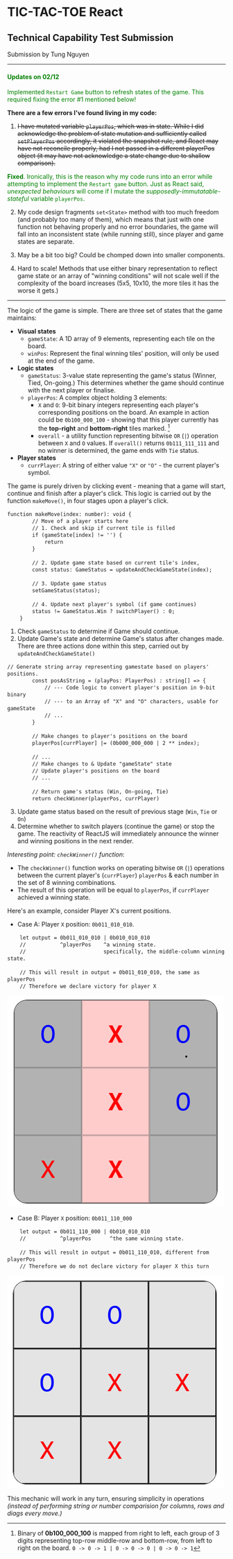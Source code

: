 # TIC-TAC-TOE React
## Technical Capability Test Submission

Submission by Tung Nguyen

---
#### <span style="color: green">Updates on 02/12</span>

<span style="color: green">Implemented `Restart Game` button to refresh states of the game. This required fixing the error #1 mentioned below!</span>

**There are a few errors I've found living in my code:**

1. ~~I have mutated variable `playerPos`, which was in state. While I did acknowledge the problem of state mutation and sufficiently called `setPlayerPos` accordingly, it violated the snapshot rule, and React may have not reconcile properly, had I not passed in a different playerPos object (it may have not acknowledge a state change due to shallow comparison).~~

<span style="color: green">**Fixed**. Ironically, this is the reason why my code runs into an error while attempting to implement the `Restart game` button. Just as React said, *unexpected behaviours* will come if I mutate the *supposedly-immutatable-stateful* variable `playerPos`.</span>

2. My code design fragments `set<State>` method with too much freedom (and probably too many of them), which means that just with one function not behaving properly and no error boundaries, the game will fall into an inconsistent state (while running still), since player and game states are separate.

3. May be a bit too big? Could be chomped down into smaller components.

4. Hard to scale! Methods that use either binary representation to reflect game state or an array of "winning conditions" will not scale well if the complexity of the board increases (5x5, 10x10, the more tiles it has the worse it gets.)
--- 

The logic of the game is simple. There are three set of states that the game maintains:

- **Visual states**
    - `gameState`: A 1D array of 9 elements, representing each tile on the board.
    - `winPos`: Represent the final winning tiles' position, will only be used at the end of the game.
- **Logic states** 
    - `gameStatus`: 3-value state representing the game's status (Winner, Tied, On-going.) This determines whether the game should continue with the next player or finalise.
    - `playerPos`: A complex object holding 3 elements:
        - `X` and `O`: 9-bit binary integers representing each player's corresponding positions on the board. An example in action could be `0b100_000_100` - showing that this player currently has the **top-right** and **bottom-right** tiles marked. [^1]
        - `overall` - a utility function representing bitwise `OR` (`|`) operation between `X` and `O` values. If `overall()` returns `0b111_111_111` and no winner is determined, the game ends with `Tie` status.
- **Player states** 
    - `currPlayer`: A string of either value `"X"` or `"O"` -  the current player's symbol.

The game is purely driven by clicking event - meaning that a game will start, continue and finish after a player's click. This logic is carried out by the function `makeMove()`, in four stages upon a player's click.

```tsx
function makeMove(index: number): void {
        // Move of a player starts here
        // 1. Check and skip if current tile is filled
        if (gameState[index] != '') {
            return
        }
        
        // 2. Update game state based on current tile's index,  
        const status: GameStatus = updateAndCheckGameState(index);

        // 3. Update game status
        setGameStatus(status);
        
        // 4. Update next player's symbol (if game continues)
        status != GameStatus.Win ? switchPlayer() : 0;
    }
```

1. Check `gameStatus` to determine if Game should continue.
2. Update Game's state and determine Game's status after changes made. There are three actions done within this step, carried out by `updateAndCheckGameState()`

```tsx
// Generate string array representing gamestate based on players' positions.
        const posAsString = (playPos: PlayerPos) : string[] => {
            // --- Code logic to convert player's position in 9-bit binary 
            // --- to an Array of "X" and "O" characters, usable for gameState 
            // ...
        }

        // Make changes to player's positions on the board
        playerPos[currPlayer] |= (0b000_000_000 | 2 ** index);

        // ...
        // Make changes to & Update "gameState" state
        // Update player's positions on the board
        // ...

        // Return game's status (Win, On-going, Tie) 
        return checkWinner(playerPos, currPlayer)
```

3. Update game status based on the result of previous stage (`Win`, `Tie` or `On`)
4. Determine whether to switch players (continue the game) or stop the game. The reactivity of ReactJS will immediately announce the winner and winning positions in the next render.

*Interesting point: `checkWinner()` function*:
- The `checkWinner()` function works on operating bitwise `OR` (`|`) operations between the current player's (`currPlayer`) `playerPos` & each number in the set of 8 winning combinations.
- The result of this operation will be equal to `playerPos`, if `currPlayer` achieved a winning state.

Here's an example, consider Player X's current positions.
- Case A: Player `X` position: `0b011_010_010`.
```tsx
    let output = 0b011_010_010 | 0b010_010_010
    //           ^playerPos    ^a winning state.
    //                         specifically, the middle-column winning state.
    
    // This will result in output = 0b011_010_010, the same as playerPos
    // Therefore we declare victory for player X 
```
![`X` current position 0b011010010, visually represented.](./example/x_winning_state.png "X's current position visually represented.")

- Case B: Player `X` position: `0b011_110_000`
```tsx
    let output = 0b011_110_000 | 0b010_010_010
    //           ^playerPos      ^the same winning state.
    
    // This will result in output = 0b011_110_010, different from playerPos
    // Therefore we do not declare victory for player X this turn 
```
![X's current position visually represented.](./example/x_normal_state.png "X's current position visually represented.")

This mechanic will work in any turn, ensuring simplicity in operations *(instead of performing string or number comparision for columns, rows and diags every move.)*


[^1]: Binary of **0b100_000_100** is mapped from right to left, each group of 3 digits representing top-row middle-row and bottom-row, from left to right on the board. `0 -> 0 -> 1 | 0 -> 0 -> 0 | 0 -> 0 -> 1`
